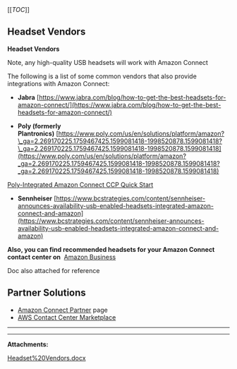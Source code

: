   

  

|    |    |    |    |
| --- | --- | --- | --- |

  

[[_TOC_]]

Headset Vendors
---------------

**Headset Vendors**

Note, any high-quality USB headsets will work with Amazon Connect

The following is a list of some common vendors that also provide integrations with Amazon Connect:

*   **Jabra** [https://www.jabra.com/blog/how-to-get-the-best-headsets-for-amazon-connect/](https://www.jabra.com/blog/how-to-get-the-best-headsets-for-amazon-connect/)

*   **Poly (formerly Plantronics)** [https://www.poly.com/us/en/solutions/platform/amazon?\_ga=2.269170225.1759467425.1599081418-1998520878.1599081418?\_ga=2.269170225.1759467425.1599081418-1998520878.1599081418](https://www.poly.com/us/en/solutions/platform/amazon?_ga=2.269170225.1759467425.1599081418-1998520878.1599081418?_ga=2.269170225.1759467425.1599081418-1998520878.1599081418)

[Poly-Integrated Amazon Connect CCP Quick Start](https://aws.amazon.com/quickstart/connect/poly-ccp/#:~:text=Provide%20headset%20button%20call%20control&text=For%20Poly%2Dintegrated%20Amazon%20Connect,of%20the%20Amazon%20Connect%20CCP.&text=Poly%20is%20an%20APN%20Partner) 

*   **Sennheiser** [https://www.bcstrategies.com/content/sennheiser-announces-availability-usb-enabled-headsets-integrated-amazon-connect-and-amazon](https://www.bcstrategies.com/content/sennheiser-announces-availability-usb-enabled-headsets-integrated-amazon-connect-and-amazon)

**Also, you can find recommended headsets for your Amazon Connect contact center on** 
[Amazon Business](http://www.amazon.com/businessconnect)

Doc also attached for reference 

Partner Solutions
-----------------

*   [Amazon Connect Partner](https://aws.amazon.com/connect/partners/) page 
*   [AWS Contact Center Marketplace](https://aws.amazon.com/marketplace/b/2649408011?ref_=header_nav_category_2649408011)

  

  

* * *

  

  

* * *

 **Attachments:** 


[Headset%20Vendors.docx](/.attachments/DK-MobilizeforConnect/Headset%20Vendors.docx)
